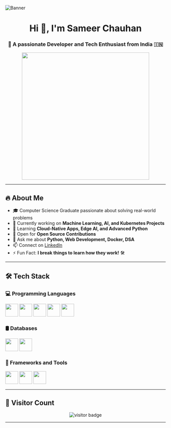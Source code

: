 <!-- HEADER IMAGE -->

![Banner](https://raw.githubusercontent.com/<username>/<repo>/main/assets/your-banner.jpg)


<h1 align="center">Hi 👋, I'm Sameer Chauhan</h1>
<h3 align="center">🚀 A passionate Developer and Tech Enthusiast from India 🇮🇳</h3>

<!-- PROGRAMMER GIF -->
<p align="center">
  <img src="https://i.pinimg.com/originals/17/c7/69/17c7692c0b1bdb2c328c0c8d0a1e6993.gif" width="400px"/>
</p>

---

## 🔥 About Me

- 🎓 Computer Science Graduate passionate about solving real-world problems
- 🔭 Currently working on **Machine Learning, AI, and Kubernetes Projects**
- 🌱 Learning **Cloud-Native Apps, Edge AI, and Advanced Python**
- 👯 Open for **Open Source Contributions**
- 💬 Ask me about **Python, Web Development, Docker, DSA**
- 📫 Connect on [LinkedIn](https://www.linkedin.com/in/sameer-chauhan-363298269/)
- ⚡ Fun Fact: **I break things to learn how they work!** 🛠️

---

## 🛠️ Tech Stack

### 💻 Programming Languages
<p align="left">
  <img src="https://cdn.jsdelivr.net/gh/devicons/devicon/icons/python/python-original.svg" width="40" height="40"/> 
  <img src="https://cdn.jsdelivr.net/gh/devicons/devicon/icons/cplusplus/cplusplus-original.svg" width="40" height="40"/>
  <img src="https://cdn.jsdelivr.net/gh/devicons/devicon/icons/javascript/javascript-original.svg" width="40" height="40"/>
  <img src="https://cdn.jsdelivr.net/gh/devicons/devicon/icons/html5/html5-original.svg" width="40" height="40"/>
  <img src="https://cdn.jsdelivr.net/gh/devicons/devicon/icons/css3/css3-original.svg" width="40" height="40"/>
</p>

### 🛢️ Databases
<p align="left">
  <img src="https://cdn.jsdelivr.net/gh/devicons/devicon/icons/mysql/mysql-original.svg" width="40" height="40"/>
  <img src="https://cdn.jsdelivr.net/gh/devicons/devicon/icons/postgresql/postgresql-original.svg" width="40" height="40"/>
</p>

### 🚀 Frameworks and Tools
<p align="left">
  <img src="https://cdn.jsdelivr.net/gh/devicons/devicon/icons/django/django-plain.svg" width="40" height="40"/>
  <img src="https://cdn.jsdelivr.net/gh/devicons/devicon/icons/docker/docker-original.svg" width="40" height="40"/>
  <img src="https://cdn.jsdelivr.net/gh/devicons/devicon/icons/kubernetes/kubernetes-plain.svg" width="40" height="40"/>
</p>

---


## 👀 Visitor Count

<p align="center">
  <img src="https://komarev.com/ghpvc/?username=Samleer&style=flat-square&color=blue" alt="visitor badge"/>
</p>

---


